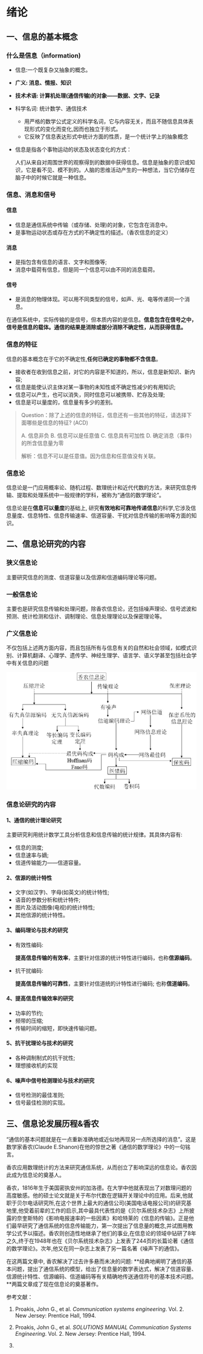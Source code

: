 # 绪论

## 一、信息的基本概念

### 什么是信息（information)

+ 信息:一个既复杂又抽象的概念。
+ **广义: 消息、情报、知识**
+ **技术术语: 计算机处理(通信传输)的对象——数据、文字、记录**
+ 科学名词: 统计数学、通信技术
  + 用严格的数学公式定义的科学名词，它与内容无关，而且不随信息具体表现形式的变化而变化,因而也独立于形式。
  + 它反映了信息表达形式中统计方面的性质，是一个统计学上的抽象概念

+ 信息是指各个事物运动的状态及状态变化的方式：

  人们从来自对周围世界的观察得到的数据中获得信息。信息是抽象的意识或知识，它是看不见、模不到的。人脑的思维活动产生的一种想法，当它仍储存在脑子中的时候它就是一种信息。

### 信息、消息和信号

#### 信息

+ 信息是通信系统中传输（或存储、处理)的对象，它包含在消息中。
+ 是事物运动状态或存在方式的不确定性的描述。（香农信息的定义）

#### 消息

+ 是指包含有信息的语言、文字和图像等;
+ 消息中载荷有信息，但是同一个信息可以由不同的消息载荷。

#### 信号

+ 是消息的物理体现。可以用不同类型的信号，如声、光、电等传递同一个消息。

在通信系统中，实际传输的是信号，但本质内容的是信息。**信息包含在信号之中，信号是信息的载体。通信的结果是消除或部分消除不确定性，从而获得信息。**

### 信息的特征

信息的基本概念在于它的不确定性,**任何已确定的事物都不含信息**。

+ 接收者在收到信息之前，对它的内容是不知道的，所以，信息是新知识、新内容;
+ 信息是能使认识主体对某一事物的未知性或不确定性减少的有用知识;
+ 信息可以产生，也可以消失，同时信息可以被携带、贮存及处理;
+ 信息是可以量度的，信息量有多少的差别。

> Question：除了上述的信息的特征，信息还有一些其他的特征，请选择下面哪些是信息的特征? (ACD)
>
> A. 信息非负
> B. 信息可以是任意值
> C. 信息具有可加性
> D. 确定消息（事件)的所含信息量为零
>
> 解析：信息不可以是任意值。因为信息和任意值没有关联。

### 信息论

信息论是一门应用概率论、随机过程、数理统计和近代代数的方法，来研究信息传输、提取和处理系统中一般规律的学科，被称为“通信的数学理论”。

信息论是在**信息可以量度**的基础上, 研究**有效地和可靠地传递信息**的科学,它涉及信息量度、信息特性、信息传输速率、信道容量、干扰对信息传输的影响等方面的知识。

## 二、信息论研究的内容

### 狭义信息论

主要研究信息的测度、信道容量以及信源和信道编码理论等问题。

### 一般信息论

主要也是研究信息传输和处理问题，除香农信息论，还包括噪声理论、信号滤波和预测、统计检测和估计、调制理论、信息处理理论以及保密理论等。

### 广义信息论

不仅包括上述两方面内容，而且包括所有与信息有关的自然和社会领域，如模式识别、计算机翻译、心理学、遗传学、神经生理学、语言学、语义学甚至包括社会学中有关信息的问题

![](https://raw.githubusercontent.com/timerring/picgo/master/picbed/image-20230128121548139.png)

### 信息论研究的内容

#### 1、通信的统计理论研究

主要研究利用统计数学工具分析信息和信息传输的统计规律。其具体内容有:

+ 信息的测度;
+ 信息速率与嫡;
+ 信道传输能力——信道容量。

#### 2、信源的统计特性

+ 文字(如汉字)、字母(如英文)的统计特性;
+ 语音的参数分析和统计特件;
+ 图片及活动图像(电视)的统计特性;
+ 其他信源的统计特性。

#### 3、编码理论与技术的研究

+ 有效性编码:

  **提高信息传输的有效率**，主要针对信源的统计特性进行编码，也称**信源编码**。

+ 抗干扰编码:

  **提高信息传输的可靠性**，主要针对信道统的计特性进行编码; 也称**信道编码**。

#### 4、提高信息传输效率的研究

+ 功率的节约;
+ 频带的压缩;
+ 传输时间的缩短，即快速传输问题。

#### 5、抗干扰理论与技术的研究

+ 各种调制制式的抗干扰性;
+ 理想接收机的实现

#### 6、噪声中信号检测理论与技术的研究

+ 信号检测的最佳准则;
+ 信号最佳检测的实现。

## 三、信息论发展历程&香农

“通信的基本问题就是在一点重新准确地或近似地再现另一点所选择的消息”。这是数学家香农(Claude E.Shanon)在他的惊世之著《通信的数学理论》中的一句铭言。

香农应用数理统计的方法来研究通信系统，从而创立了影响深远的信息论。香农因此成为信息论的奠基人。

香农，1816年生于美国密执安州的加洛德。在大学中他就表现出了对数理问题的高度敏感。他的硕士论文就是关于布尔代数在逻辑开关理论中的应用。后来,他就职于贝尔电话研究所,在这个世界上最大的通信公司(美国电话电报公司)的研究基地里,他受着前辈的工作的启示,其中最具代表性的是《贝尔系统技术杂志》上所披露的奈奎斯特的《影响电报速率的一些因素》和哈特莱的《信息的传输》。正是他们最早研究了通信系统的信息传输能力，第一次提出了信息量的概念,并试图用教学公式予以描述。香农则创造性地继承了他们的事业,在信息论的领域中钻研了8年之久,终于在1948年也在《贝尔系统技术杂志》上发表了244页的长篇论著《通信的数学理论》。次年,他又在同一杂志上发表了另一篇名著《噪声下的通信》。

在这两篇文章中, 香农解决了过去许多悬而未决的问题: **经典地阐明了通信的基本问题，提出了通信系统的模型，给出了信息量的数学表达式，解决了信道容量、信源统计特性、信源编码、信道编码等有关精确地传送通信符号的基本技术问题。**两篇文章成了现在信息论的奠基著作。





参考文献：

1. Proakis, John G., et al. *Communication systems engineering*. Vol. 2. New Jersey: Prentice Hall, 1994.

2. Proakis, John G., et al. *SOLUTIONS MANUAL Communication Systems Engineering*. Vol. 2. New Jersey: Prentice Hall, 1994.

3. 